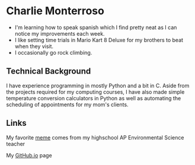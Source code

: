 # Charlie Monterroso
- I'm learning how to speak spanish which I find pretty neat as I can notice my improvements each week.
- I like setting time trials in Mario Kart 8 Deluxe for my brothers to beat when they visit.
- I occasionally go rock climbing.

## Technical Background
I have experience programming in mostly Python and a bit in C. Aside from the projects required for my computing courses, I have also made simple temperature conversion calculators in Python as well as automating the scheduling of appointments for my mom's clients.

## Links
My favorite [meme](https://apesvseverybody.com/cdn/shop/articles/APES_Eutrophication_Meme_1200x1200.jpg?v=1677782467) comes from my highschool AP Environmental Science teacher

My [GitHub.io](https://charliemonte.github.io/) page
